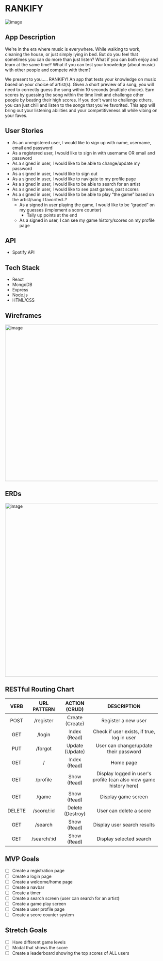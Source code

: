 # RANKIFY

![image](https://user-images.githubusercontent.com/96402339/160059829-da30c6a2-551a-4d03-9b67-60dc498799bf.png)


## App Description
We're in the era where music is everywhere. While walking to work, cleaning the house, or just simply lying in bed. But do you feel that sometimes you can do more than just listen? What if you can both enjoy and learn at the same time? What if you can test your knowledge (about music) with other people and compete with them?

We present to you..... RANKIFY! An app that tests your knowledge on music based on your choice of artist(s). Given a short preview of a song, you will need to correctly guess the song within 10 seconds (multiple choice).
Earn scores by guessing the song within the time limit and challenge other people by beating their high scores. If you don't want to challenge others, you can just chill and listen to the songs that you've favorited. This app will bring out your listening abilities and your competitiveness all while vibing on your faves.

## User Stories
  - As an unregistered user, I would like to sign up with name, username, email and password
  - As a registered user, I would like to sign in with username OR email and password
  - As a signed in user, I would like to be able to change/update my password
  - As a signed in user, I would like to sign out
  - As a signed in user, I would like to navigate to my profile page
  - As a signed in user, I would like to be able to search for an artist
  - As a signed in user, I would like to see past games, past scores
  - As a signed in user, I would like to be able to play “the game” based on the artist/song I favorited..?
    - As a signed in user playing the game, I would like to be “graded” on my guesses (implement a score counter)
      - Tally up points at the end
    - As a signed in user, I can see my game history/scores on my profile page

## API
  - Spotify API

## Tech Stack
  - React
  - MongoDB
  - Express
  - Node.js
  - HTML/CSS

## Wireframes
<img width="514" alt="image" src="https://user-images.githubusercontent.com/96402339/160187401-6da0da80-6d8e-455e-89d0-0c0580a1723d.png">

## ERDs
<img width="570" alt="image" src="https://user-images.githubusercontent.com/96402339/160054457-8489690b-eefb-4b40-a889-c5a5658dafc7.png">

## RESTful Routing Chart

| VERB | URL PATTERN | ACTION (CRUD) | DESCRIPTION |
|    :---:     |     :---:      |    :---:      |    :---:      |
| POST | /register | Create (Create) | Register a new user |
| GET | /login  | Index (Read) | Check if user exists, if true, log in user |
| PUT | /forgot | Update (Update) | User can change/update their password
| GET | / | Index (Read) | Home page |
| GET | /profile  | Show (Read) | Display logged in user's profile (can also view game history here)|
| GET | /game | Show (Read) | Display game screen
| DELETE | /score/:id | Delete (Destroy) | User can delete a score
| GET | /search | Show (Read) | Display user search results
| GET| /search/:id | Show (Read) | Display selected search


## MVP Goals
- [ ] Create a registration page
- [ ] Create a login page
- [ ] Create a welcome/home page 
- [ ] Create a navbar
- [ ] Create a timer
- [ ] Create a search screen (user can search for an artist)
- [ ] Create a game play screen
- [ ] Create a user profile page 
- [ ] Create a score counter system

## Stretch Goals
- [ ] Have different game levels
- [ ] Modal that shows the score
- [ ] Create a leaderboard showing the top scores of ALL users
